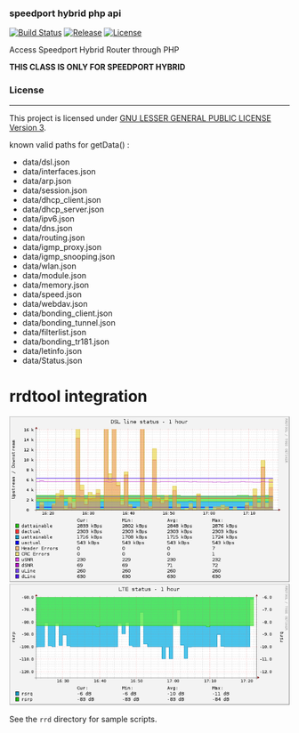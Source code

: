 ### speedport hybrid php api

[![Build Status](https://travis-ci.org/Stricted/speedport-hybrid-php-api.svg)](https://travis-ci.org/Stricted/speedport-hybrid-php-api) [![Release](https://img.shields.io/github/release/Stricted/speedport-hybrid-php-api.svg?style=flat-square)](https://github.com/Stricted/speedport-hybrid-php-api/releases/latest) [![License](https://img.shields.io/badge/license-LGPLv3-brightgreen.svg?style=flat-square)](https://github.com/Stricted/speedport-hybrid-php-api/blob/master/LICENSE)

Access Speedport Hybrid Router through PHP

**THIS CLASS IS ONLY FOR SPEEDPORT HYBRID**

### License
---
This project is licensed under [GNU LESSER GENERAL PUBLIC LICENSE Version 3](https://github.com/Stricted/speedport-hybrid-php-api/blob/master/LICENSE).

known valid paths for getData() :
 * data/dsl.json
 * data/interfaces.json
 * data/arp.json
 * data/session.json
 * data/dhcp_client.json
 * data/dhcp_server.json
 * data/ipv6.json
 * data/dns.json
 * data/routing.json
 * data/igmp_proxy.json
 * data/igmp_snooping.json
 * data/wlan.json
 * data/module.json
 * data/memory.json
 * data/speed.json
 * data/webdav.json
 * data/bonding_client.json
 * data/bonding_tunnel.json
 * data/filterlist.json
 * data/bonding_tr181.json
 * data/letinfo.json
 * data/Status.json
 
rrdtool integration
=============

![dsl status](assets/dsl-1h.png)
![lte status](assets/lteinfo-1h.png)

See the ```rrd``` directory for sample scripts.